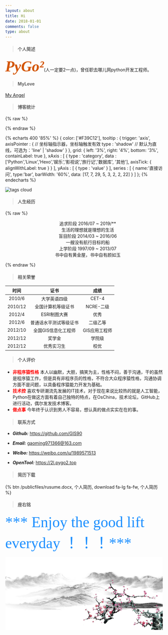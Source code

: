 ```yaml
---
layout: about
title: Hi
date: 2018-01-01
comments: false
type: about
---
```

> #### 个人简述

<font color=#D35400 size=7 face="黑体">***PyGo²***</font>(人一定要2一点)，曾任职去哪儿网python开发工程师。

> #### MyLove

<a href="../love/index.html" target="view_window">My Angel</a>


> #### 博客统计

{% raw %}
<script src="/publicfiles/echarts.min.js"></script>
{% endraw %}

{% echarts 400 '85%' %}
{
    color: ['#F39C12'],
    tooltip : {
        trigger: 'axis',
        axisPointer : {            // 坐标轴指示器，坐标轴触发有效
            type : 'shadow'        // 默认为直线，可选为：'line' | 'shadow'
        }
    },
    grid: {
        left: '3%',
        right: '4%',
        bottom: '3%',
        containLabel: true
    },
    xAxis : [
        {
            type : 'category',
            data : ['Python','Linux','Hexo','娱乐','影视说','旅行记','数据库', '其他'],
            axisTick: {
                alignWithLabel: true
            }
        }
    ],
    yAxis : [
        {
            type : 'value'
        }
    ],
    series : [
        {
            name:'直接访问',
            type:'bar',
            barWidth: '60%',
            data: [17, 7, 29, 5, 3, 2, 2, 22]
        }
    ]
};
{% endecharts %}

<img src="/images/blog_tags.jpg"  alt="tags cloud" width="88%"/>

> #### 人生经历

{% raw %}

<ul class="timeline" style="text-align:center;">
    <!-- Item 1 -->
    <li style="list-style:none;">
        <div class="direction-r">
            <div class="flag-wrapper">
                <span class="flag">追求阶段</span>
                <span class="time-wrapper"><span class="time">2016/07 ~ 2019/**</span></span>
            </div>
            <div class="desc">生活的理想就是理想的生活</div>
        </div>
    </li>
    <!-- Item 2 -->
    <li style="list-style:none;">
        <div class="direction-l">
            <div class="flag-wrapper">
                <span class="flag">盲目阶段</span>
                <span class="time-wrapper"><span class="time">2014/03 ~ 2016/06</span></span>
            </div>
            <div class="desc">一艘没有航行目标的船</div>
        </div>
    </li>
    <!-- Item 3 -->
    <li style="list-style:none;">
        <div class="direction-r">
            <div class="flag-wrapper">
                <span class="flag">上学阶段</span>
                <span class="time-wrapper"><span class="time">1997/09 ~ 2013/07</span></span>
            </div>
            <div class="desc">书中自有黄金屋，书中自有颜如玉</div>
        </div>
    </li>
</ul>

{% endraw %}

> #### 相关荣誉

| 时间 | 证书 | 成绩 |
| :------: | :------: | :------: |
|   2010/6   |    大学英语四级    |  CET-4   |
|   2010/12   |    全国计算机等级证书    |     NCRE-二级   |
|   2012/4   |    ESRI制图大赛    |   优秀   |
|   2012/6    |    普通话水平测试等级证书    |   二级乙等    |
|   2012/10   |    全国GIS信息化工程师    |   GIS应用工程师    |
|   2012/12   |    奖学金    |   学院级   |
|   2012/12   |    优秀实习生    |   校优    |

> #### 个人评价

- <font color="red">**非程序猿性格**</font>
本人以幽默，大胆，搞笑为主，性格不闷，善于沟通，干的虽然是程序猿工作，但是具有非程序员的性格，不符合大众程序猿性格，沟通协调方面不是问题，以具备程序猿能力开发为基础。
- <font color="red">**技术控**</font>
喜欢专研潮流先发展的IT技术，对于现在来说比较热的就是人工智能，Python在做这方面有着自己独特的特点，在OsChina，技术论坛，GitHub上进行活动，偶尔发发技术博客。
- <font color="red">**做点事**</font>
今年终于认识到男人不容易，想认真的做点实实在在的事。

> #### 联系方式

* ***Github:*** https://github.com/GIS90

* ***Email:*** gaoming971366@163.com

* ***Weibo:*** https://weibo.com/u/1989571513
* ***OpenTool:*** https://2l.pygo2.top

> #### 简历下载

{% btn /publicfiles/rusume.docx, 个人简历, download fa-lg fa-fw, 个人简历 %}

> #### 座右铭

<font color=#1E90FF size=7 face="黑体">*** Enjoy the good lift everyday ！！！***</font>

![](life.jpg)
